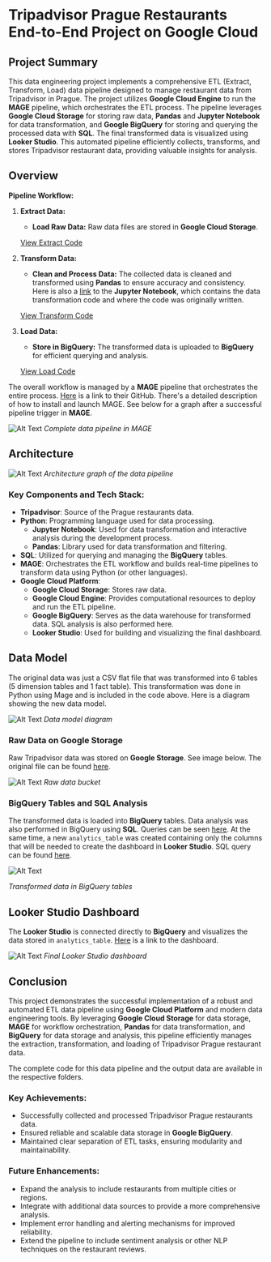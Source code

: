 # Tripadvisor Prague Restaurants End-to-End Project on Google Cloud 

## Project Summary
This data engineering project implements a comprehensive ETL (Extract, Transform, Load) data pipeline designed to manage restaurant data from Tripadvisor in Prague. The project utilizes **Google Cloud Engine** to run the **MAGE** pipeline, which orchestrates the ETL process. The pipeline leverages **Google Cloud Storage** for storing raw data, **Pandas** and **Jupyter Notebook** for data transformation, and **Google BigQuery** for storing and querying the processed data with **SQL**. The final transformed data is visualized using **Looker Studio**. This automated pipeline efficiently collects, transforms, and stores Tripadvisor restaurant data, providing valuable insights for analysis.

## Overview
**Pipeline Workflow:**
1. **Extract Data:**
   - **Load Raw Data:** Raw data files are stored in **Google Cloud Storage**.
   
    [View Extract Code](/mage_pipeline/1_extract_raw_data_gs.py)

2. **Transform Data:**
   - **Clean and Process Data:** The collected data is cleaned and transformed using **Pandas** to ensure accuracy and consistency. Here is also a [link](/transform_notebook.ipynb) to the **Jupyter Notebook**, which contains the data transformation code and where the code was originally written. 

    [View Transform Code](/mage_pipeline/2_transform_raw_data.py)

3. **Load Data:**
   - **Store in BigQuery:** The transformed data is uploaded to **BigQuery** for efficient querying and analysis.

    [View Load Code](/mage_pipeline/3_load_to_bq.py)

The overall workflow is managed by a **MAGE** pipeline that orchestrates the entire process. [Here](https://github.com/mage-ai/mage-ai) is a link to their GitHub. There's a detailed description of how to install and launch MAGE. See below for a graph after a successful pipeline trigger in **MAGE**. 

![Alt Text](/images/mage_pipeline_etl.png)
*Complete data pipeline in MAGE*

## Architecture
![Alt Text](/images/architecture.png)
*Architecture graph of the data pipeline*

### Key Components and Tech Stack:
- **Tripadvisor**: Source of the Prague restaurants data.
- **Python**: Programming language used for data processing.
  - **Jupyter Notebook**: Used for data transformation and interactive analysis during the development process.
  - **Pandas**: Library used for data transformation and filtering.
- **SQL**: Utilized for querying and managing the **BigQuery** tables.
- **MAGE**: Orchestrates the ETL workflow and builds real-time pipelines to transform data using Python (or other languages). 
- **Google Cloud Platform**:
  - **Google Cloud Storage**: Stores raw data.
  - **Google Cloud Engine**: Provides computational resources to deploy and run the ETL pipeline.
  - **Google BigQuery**: Serves as the data warehouse for transformed data. SQL analysis is also performed here.
  - **Looker Studio**: Used for building and visualizing the final dashboard.

## Data Model
The original data was just a CSV flat file that was transformed into 6 tables (5 dimension tables and 1 fact table). This transformation was done in Python using Mage and is included in the code above. Here is a diagram showing the new data model. 

![Alt Text](/images/data_model.png)
*Data model diagram*

### Raw Data on Google Storage
Raw Tripadvisor data was stored on **Google Storage**. See image below. The original file can be found [here](/raw_data/tripadvisor_prague_restaurants.csv). 

![Alt Text](/images/raw_data_bucket.png)
*Raw data bucket*

### BigQuery Tables and SQL Analysis
The transformed data is loaded into **BigQuery** tables. Data analysis was also performed in BigQuery using **SQL**. Queries can be seen [here](/bigquery_analysis.sql). At the same time, a new `analytics_table` was created containing only the columns that will be needed to create the dashboard in **Looker Studio**. SQL query can be found [here](/create_analytics_table.sql).

![Alt Text](/images/bigquery_tables.png)

*Transformed data in BigQuery tables*

## Looker Studio Dashboard
The **Looker Studio** is connected directly to **BigQuery** and visualizes the data stored in `analytics_table`. [Here](https://lookerstudio.google.com/reporting/51cf4553-f029-48d6-91eb-aadb2ad084cb) is a link to the dashboard. 

![Alt Text](/images/looker_tripadvisor_prague_dashboard.png)
*Final Looker Studio dashboard* 

## Conclusion
This project demonstrates the successful implementation of a robust and automated ETL data pipeline using **Google Cloud Platform** and modern data engineering tools. By leveraging **Google Cloud Storage** for data storage, **MAGE** for workflow orchestration, **Pandas** for data transformation, and **BigQuery** for data storage and analysis, this pipeline efficiently manages the extraction, transformation, and loading of Tripadvisor Prague restaurant data.

The complete code for this data pipeline and the output data are available in the respective folders.

### Key Achievements:
- Successfully collected and processed Tripadvisor Prague restaurants data.
- Ensured reliable and scalable data storage in **Google BigQuery**.
- Maintained clear separation of ETL tasks, ensuring modularity and maintainability.

### Future Enhancements:

- Expand the analysis to include restaurants from multiple cities or regions.
- Integrate with additional data sources to provide a more comprehensive analysis.
- Implement error handling and alerting mechanisms for improved reliability.
- Extend the pipeline to include sentiment analysis or other NLP techniques on the restaurant reviews.
